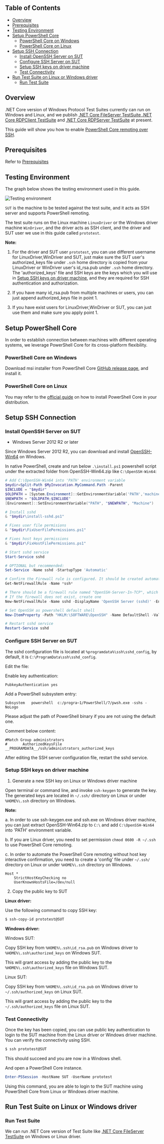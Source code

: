 ## Table of Contents

* [Overview](#overview)
* [Prerequisites](#prerequisites)
* [Testing Environment](#testing-environment)
* [Setup PowerShell Core](#setup-powershell-core)
    * [PowerShell Core on Windows](#powershell-core-on-windows)
    * [PowerShell Core on Linux](#powershell-core-on-linux)
* [Setup SSH Connection](#setup-ssh-connection)
    * [Install OpenSSH Server on SUT](#install-openssh-server-on-windows-sut)
    * [Configure SSH Server on SUT](#configure-ssh-server-on-windows-sut)
    * [Setup SSH keys on driver machine](#setup-ssh-keys-on-driver-machine)
    * [Test Connectivity](#test-connectivity)
* [Run Test Suite on Linux or Windows driver](#run-test-suite-on-linux-or-windows-driver)
    * [Run Test Suite](#run-test-suite)

## Overview

.NET Core version of Windows Protocol Test Suites currently can run on Windows and Linux, and we publish [.NET Core FileServer TestSuite](./Run-.NET-Core-File-Server-Test-Suite-on-Cross-Platforms.md),[.NET Core RDPClient TestSuite](./Run-.NET-Core-RDP-Client-Test-Suite-on-Cross-Platforms.md) and [.NET Core RDPServer TestSuite](./Run-.NET-Core-RDP-Server-Test-Suite-on-Cross-Platforms.md) at present.

This guide will show you how to enable [PowerShell Core remoting over SSH](https://docs.microsoft.com/en-us/powershell/scripting/learn/remoting/ssh-remoting-in-powershell-core?view=powershell-7.1).

## Prerequisites

Refer to [Prerequisites](https://github.com/microsoft/WindowsProtocolTestSuites#prerequisites)

## Testing Environment

The graph below shows the testing environment used in this guide.

![Testing environment](./images/pwsh-over-ssh-env.png)

`SUT` is the machine to be tested against the test suite, and it acts as SSH server and supports PowerShell remoting.

The test suite runs on the Linux machine `LinuxDriver` or the Windows driver machine `WinDriver`, and the driver acts as SSH client, and the driver and SUT user we use in this guide called `prototest`.

**Note:**

1. For the driver and SUT user `prototest`, you can use different username for LinuxDriver,WinDriver and SUT, just make sure the SUT user's authorized_keys file under `.ssh` home directory is copied from your LinuxDriver or WinDriver user's id_rsa.pub under `.ssh` home directory.
The 'authorized_keys' file and SSH keys are the keys which you will use in [Setup SSH keys on driver machine](#setup-ssh-keys-on-driver-machine), and they are required for SSH authentication and authorization.

2. If you have many id_rsa.pub from multiple machines or users, you can just append authorized_keys file in point 1.

3. If you have exist users for LinuxDriver,WinDriver or SUT, you can just use them and make sure you apply point 1.

## Setup PowerShell Core

In order to establish connection between machines with different operating systems, we leverage PowerShell Core for its cross-platform flexibility.

### PowerShell Core on Windows

Download msi installer from PowerShell Core [GitHub release page](https://github.com/PowerShell/PowerShell/releases), and install it.

### PowerShell Core on Linux

You may refer to the [official guide](https://docs.microsoft.com/en-us/powershell/scripting/install/installing-powershell-core-on-linux?view=powershell-7.1) on how to install PowerShell Core in your distribution.

## Setup SSH Connection

### Install OpenSSH Server on SUT

* Windows Server 2012 R2 or later

Since Windows Server 2012 R2, you can download and install [OpenSSH-Win64](https://github.com/PowerShell/Win32-OpenSSH/releases) on Windows.

In native PowerShell, create and run below `.\install.ps1` powershell script under the extracted folder from OpenSSH-Win64.zip like `C:\OpenSSH-Win64`:

```powershell
# Add C:\OpenSSH-Win64 into 'PATH' environment variable
$mydir=Split-Path $MyInvocation.MyCommand.Path -Parent
$INCLUDE = "$mydir"
$OLDPATH = [System.Environment]::GetEnvironmentVariable('PATH','machine')
$NEWPATH = "$OLDPATH;$INCLUDE"
[Environment]::SetEnvironmentVariable("PATH", "$NEWPATH", "Machine")

# Install sshd
& "$mydir\install-sshd.ps1"

# Fixes user file permisions
& "$mydir\FixUserFilePermissions.ps1"

# Fixes host keys permissions
& "$mydir\FixHostFilePermissions.ps1"

# Start sshd service
Start-Service sshd

# OPTIONAL but recommended:
Set-Service -Name sshd -StartupType 'Automatic'

# Confirm the Firewall rule is configured. It should be created automatically by setup.
Get-NetFirewallRule -Name *ssh*

# There should be a firewall rule named "OpenSSH-Server-In-TCP", which should be enabled
# If the firewall does not exist, create one
New-NetFirewallRule -Name sshd -DisplayName 'OpenSSH Server (sshd)' -Enabled True -Direction Inbound -Protocol TCP -Action Allow -LocalPort 22

# Set OpenSSH as powershell default shell
New-ItemProperty -Path "HKLM:\SOFTWARE\OpenSSH" -Name DefaultShell -Value "C:\Windows\System32\WindowsPowerShell\v1.0\powershell.exe" -PropertyType String -Force

# Restart sshd service
Restart-Service sshd
```

### Configure SSH Server on SUT

The sshd configuration file is located at `%programdata%\ssh\sshd_config`, by default, it is `C:\ProgramData\ssh\sshd_config`.

Edit the file:

Enable key authentication:

    PubkeyAuthentication yes

Add a PowerShell subsystem entry:

    Subsystem	powershell	c:/progra~1/PowerShell/7/pwsh.exe -sshs -NoLogo

Please adjust the path of PowerShell binary if you are not using the default one.

Comment below content:

    #Match Group administrators
    #       AuthorizedKeysFile __PROGRAMDATA__/ssh/administrators_authorized_keys

After editing the SSH server configuration file, restart the sshd service.

### Setup SSH keys on driver machine

1. Generate a new SSH key on Linux or Windows driver machine

Open terminal or command line, and invoke `ssh-keygen` to generate the key. The generated keys are located in `~/.ssh/` directory on Linux or under `%HOME%\.ssh` directory on Windows.

**Note:**

a. In order to use ssh-keygen.exe and ssh.exe on Windows driver machine, you can just extract OpenSSH-Win64.zip to `C:\` and add `C:\OpenSSH-Win64` into 'PATH' environment variable.

b. If you are Linux driver, you need to set permission `chmod 0600 -R ~/.ssh` to use PowerShell Core remoting.

c. In order to automate the PowerShell Core remoting without host key interactive confirmation, you need to create a 'config' file under `~/.ssh/` directory on Linux or under `%HOME%\.ssh` directory on Windows.
```
Host *
    StrictHostKeyChecking no
    UserKnownHostsFile=/dev/null
```

2. Copy the public key to SUT

**Linux driver:**

Use the following command to copy SSH key:

```sh
$ ssh-copy-id prototest@SUT
```

**Windows driver:**

Windows SUT:

Copy SSH key from `%HOME%\.ssh\id_rsa.pub` on Windows driver to `%HOME%\.ssh\authorized_keys` on Windows SUT.

This will grant access by adding the public key to the `%HOME%\.ssh\authorized_keys` file on Windows SUT.

Linux SUT:

Copy SSH key from `%HOME%\.ssh\id_rsa.pub` on Windows driver to `~/.ssh/authorized_keys` on Linux SUT.

This will grant access by adding the public key to the `~/.ssh/authorized_keys` file on Linux SUT.

### Test Connectivity

Once the key has been copied, you can use public key authentication to login to the SUT machine from the Linux driver or Windows driver machine. You can verify the connectivity using SSH.

```sh
$ ssh prototest@SUT
```

This should succeed and you are now in a Windows shell.

And open a PowerShell Core instance.

```PowerShell
Enter-PSSession -HostName SUT -UserName prototest
```

Using this command, you are able to login to the SUT machine using PowerShell Core from Linux or Windows driver machine.

## Run Test Suite on Linux or Windows driver

### Run Test Suite

We can run .NET Core version of Test Suite like [.NET Core FileServer TestSuite](./Run-.NET-Core-File-Server-Test-Suite-on-Cross-Platforms.md) on Windows or Linux driver.